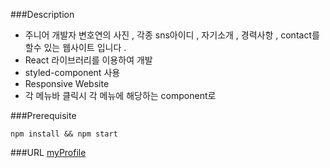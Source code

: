 ###Description
- 주니어 개발자 변호연의 사진 , 각종 sns아이디 , 자기소개 , 경력사항 , contact를 할수 있는 웹사이트 입니다 .
- React 라이브러리를 이용하여 개발 
- styled-component 사용 
- Responsive Website 
- 각 메뉴바 클릭시 각 메뉴에 해당하는 component로 

###Prerequisite

```
npm install && npm start 

```
###URL
[myProfile](https://whoami-hoyeoun.netlify.app/)
